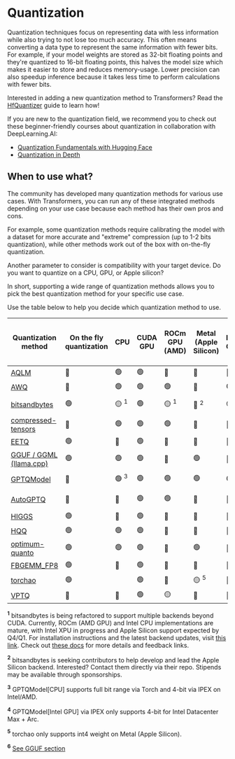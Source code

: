 <!--Copyright 2023 The HuggingFace Team. All rights reserved.

Licensed under the Apache License, Version 2.0 (the "License"); you may not use this file except in compliance with
the License. You may obtain a copy of the License at

http://www.apache.org/licenses/LICENSE-2.0

Unless required by applicable law or agreed to in writing, software distributed under the License is distributed on
an "AS IS" BASIS, WITHOUT WARRANTIES OR CONDITIONS OF ANY KIND, either express or implied. See the License for the
specific language governing permissions and limitations under the License.

⚠️ Note that this file is in Markdown but contain specific syntax for our doc-builder (similar to MDX) that may not be
rendered properly in your Markdown viewer.

-->

# Quantization

Quantization techniques focus on representing data with less information while also trying to not lose too much accuracy. This often means converting a data type to represent the same information with fewer bits. For example, if your model weights are stored as 32-bit floating points and they're quantized to 16-bit floating points, this halves the model size which makes it easier to store and reduces memory-usage. Lower precision can also speedup inference because it takes less time to perform calculations with fewer bits.

<Tip>

Interested in adding a new quantization method to Transformers? Read the [HfQuantizer](./contribute) guide to learn how!

</Tip>

<Tip>

If you are new to the quantization field, we recommend you to check out these beginner-friendly courses about quantization in collaboration with DeepLearning.AI:

* [Quantization Fundamentals with Hugging Face](https://www.deeplearning.ai/short-courses/quantization-fundamentals-with-hugging-face/)
* [Quantization in Depth](https://www.deeplearning.ai/short-courses/quantization-in-depth/)

</Tip>

## When to use what?

The community has developed many quantization methods for various use cases. With Transformers, you can run any of these integrated methods depending on your use case because each method has their own pros and cons.

For example, some quantization methods require calibrating the model with a dataset for more accurate and "extreme" compression (up to 1-2 bits quantization), while other methods work out of the box with on-the-fly quantization.

Another parameter to consider is compatibility with your target device. Do you want to quantize on a CPU, GPU, or Apple silicon?

In short, supporting a wide range of quantization methods allows you to pick the best quantization method for your specific use case.

Use the table below to help you decide which quantization method to use.

| Quantization method                        | On the fly quantization | CPU             | CUDA GPU | ROCm GPU (AMD)  | Metal (Apple Silicon)              | Intel GPU       | torch.compile() | Number of bits | Supports fine-tuning (through PEFT) | Serializable with 🤗 transformers | 🤗 transformers support | Link to library                             |
|--------------------------------------------|-------------------------|-----------------|----------|-----------------|------------------------------------|-----------------|-------------------------|----------------|-------------------------------------|--------------|------------------------|---------------------------------------------|
| [AQLM](./aqlm.md)                             | 🔴                       | 🟢              |     🟢     | 🔴              | 🔴                                 | 🔴              | 🟢                      | 1 / 2          | 🟢                                   | 🟢            | 🟢                      | https://github.com/Vahe1994/AQLM            |
| [AWQ](./awq.md)                               | 🔴                       | 🟢              | 🟢        | 🟢              | 🔴                                 | 🟢              | ?                       | 4              | 🟢                                   | 🟢            | 🟢                      | https://github.com/casper-hansen/AutoAWQ    |
| [bitsandbytes](./bitsandbytes.md)             | 🟢            | 🟡 <sup>1</sup> |     🟢     | 🟡 <sup>1</sup> | 🔴 <sup>2</sup>                    | 🟡 <sup>1</sup> | 🔴 <sup>1</sup>         | 4 / 8          | 🟢                                   | 🟢            | 🟢                      | https://github.com/bitsandbytes-foundation/bitsandbytes |
| [compressed-tensors](./compressed_tensors.md) | 🔴                       | 🟢              |     🟢     | 🟢              | 🔴                                 | 🔴              | 🔴                       | 1 / 8          | 🟢                                   | 🟢            | 🟢                      | https://github.com/neuralmagic/compressed-tensors |
| [EETQ](./eetq.md)                             | 🟢                       | 🔴              | 🟢        | 🔴              | 🔴                                 | 🔴              | ?                       | 8              | 🟢                                   | 🟢            | 🟢                      | https://github.com/NetEase-FuXi/EETQ        |
| [GGUF / GGML (llama.cpp)](../gguf.md)                    | 🟢                       | 🟢              | 🟢        | 🔴              | 🟢                                 | 🔴              | 🔴                       | 1 / 8          | 🔴                                   | 🔴 <sup>6</sup>            | 🔴 <sup>6</sup>                       | https://github.com/ggerganov/llama.cpp      |
| [GPTQModel](./gptq.md)                        | 🔴                       | 🟢 <sup>3</sup> | 🟢        | 🟢              | 🟢                                 | 🟢 <sup>4</sup>  | 🔴                       | 2 / 3 / 4 / 8  | 🟢                                   | 🟢            | 🟢                      | https://github.com/ModelCloud/GPTQModel        |
| [AutoGPTQ](./gptq.md)                         | 🔴                       | 🔴              | 🟢        | 🟢              | 🔴                                 | 🔴              | 🔴                       | 2 / 3 / 4 / 8  | 🟢                                   | 🟢            | 🟢                      | https://github.com/AutoGPTQ/AutoGPTQ        |
| [HIGGS](./higgs.md)                           | 🟢                       | 🔴              | 🟢        | 🔴              | 🔴                                 | 🔴              | 🟢                       | 2 / 4          | 🔴                                   | 🟢            | 🟢                      | https://github.com/HanGuo97/flute           |       
| [HQQ](./hqq.md)                               | 🟢                       | 🟢              | 🟢        | 🔴              | 🔴                                 | 🔴              | 🟢                       | 1 / 8          | 🟢                                   | 🔴            | 🟢                      | https://github.com/mobiusml/hqq/            |
| [optimum-quanto](./quanto.md)                 | 🟢                       | 🟢              | 🟢        | 🔴              | 🟢                                 | 🔴              | 🟢                       | 2 / 4 / 8      | 🔴                                   | 🔴            | 🟢                      | https://github.com/huggingface/optimum-quanto       |
| [FBGEMM_FP8](./fbgemm_fp8.md)              | 🟢                       | 🔴              | 🟢        | 🔴              | 🔴                                 | 🔴              | 🔴                        | 8              | 🔴                                   | 🟢            | 🟢                      | https://github.com/pytorch/FBGEMM       |
| [torchao](./torchao.md)                    | 🟢                       |                 | 🟢        | 🔴              | 🟡 <sup>5</sup> | 🔴              |                       | 4 / 8          |                                   | 🟢🔴           | 🟢                      | https://github.com/pytorch/ao       |
| [VPTQ](./vptq.md)                             | 🔴                       | 🔴              |     🟢     | 🟡              | 🔴                                 | 🔴              | 🟢                      | 1 / 8          | 🔴                                   | 🟢            | 🟢                      | https://github.com/microsoft/VPTQ            |

<Tip>
  
**<sup>1</sup>** bitsandbytes is being refactored to support multiple backends beyond CUDA. Currently, ROCm (AMD GPU) and Intel CPU implementations are mature, with Intel XPU in progress and Apple Silicon support expected by Q4/Q1. For installation instructions and the latest backend updates, visit [this link](https://huggingface.co/docs/bitsandbytes/main/en/installation#multi-backend). Check out [these docs](https://huggingface.co/docs/bitsandbytes/main/en/non_cuda_backends) for more details and feedback links.

</Tip>

<Tip>

**<sup>2</sup>** bitsandbytes is seeking contributors to help develop and lead the Apple Silicon backend. Interested? Contact them directly via their repo. Stipends may be available through sponsorships.

</Tip>

<Tip>

**<sup>3</sup>** GPTQModel[CPU] supports full bit range via Torch and 4-bit via IPEX on Intel/AMD.

</Tip>

<Tip>

**<sup>4</sup>** GPTQModel[Intel GPU] via IPEX only supports 4-bit for Intel Datacenter Max + Arc.

</Tip>

<Tip>

**<sup>5</sup>** torchao only supports int4 weight on Metal (Apple Silicon).

</Tip>


<TIP>

**<sup>6</sup>** [See GGUF section](../gguf.md)

</TIP>
